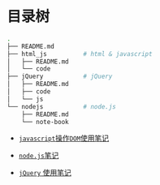 # 目录树

```bash
.
├── README.md
├── html_js          # html & javascript
│   ├── README.md
│   └── code
├── jQuery           # jQuery
│   ├── README.md
│   ├── code
│   └── js
└── nodejs           # node.js
    ├── README.md
    └── note-book  
```


* [`javascript`操作`DOM`使用笔记](./html_js) 

* [`node.js`笔记](./nodejs)

* [`jQuery` 使用笔记](./jQuery)



